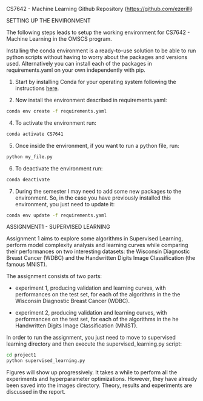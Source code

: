 CS7642 - Machine Learning Github Repository (https://github.com/ezerilli)

SETTING UP THE ENVIRONMENT

The following steps leads to setup the working environment for CS7642 - Machine Learning 
in the OMSCS program.

Installing the conda environment is a ready-to-use solution to be able to run python 
scripts without having to worry about the packages and versions used. Alternatively you 
can install each of the packages in requirements.yaml on your own independently with pip.

1. Start by installing Conda for your operating system following the 
instructions [here](https://conda.io/docs/user-guide/install/index.html).

2. Now install the environment described in requirements.yaml:
```bash
conda env create -f requirements.yaml
```

4. To activate the environment run:
```bash
conda activate CS7641
```

5. Once inside the environment, if you want to run a python file, run:
```bash
python my_file.py
```

6. To deactivate the environment run:
```bash
conda deactivate
```

7. 	During the semester I may need to add some new packages to the environment. So, in
the case you have previously installed this environment, you just need to update it:
```bash
conda env update -f requirements.yaml
```

ASSIGNMENT1 - SUPERVISED LEARNING

Assignment 1 aims to explore some algorithms in Supervised Learning, perform model 
complexity analysis and learning curves while comparing their performances on two 
interesting datasets: the Wisconsin Diagnostic Breast Cancer (WDBC) and the Handwritten 
Digits Image Classification (the famous MNIST).

The assignment consists of two parts: 

- experiment 1, producing validation and learning curves, with performances on the test 
set, for each of the algorithms in the the Wisconsin Diagnostic Breast Cancer (WDBC).

- experiment 2, producing validation and learning curves, with performances on the test 
set, for each of the algorithms in the he Handwritten Digits Image Classification (MNIST).

In order to run the assignment, you just need to move to supervised learning directory and 
then execute the supervised_learning.py script:
```bash
cd project1
python supervised_learning.py
```
Figures will show up progressively. It takes a while to perform all the experiments 
and hyperparameter optimizations. However, they have already been saved into the 
images directory. Theory, results and experiments are discussed in the report.
